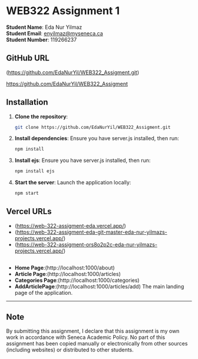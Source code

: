 # WEB322 Assignment 1

**Student Name**: Eda Nur Yilmaz  
**Student Email**: enyilmaz@myseneca.ca  
**Student Number**: 119266237  



## **GitHub URL**
(https://github.com/EdaNurYil/WEB322_Assigment.git)

https://github.com/EdaNurYil/WEB322_Assigment


## Installation

1. **Clone the repository**:
   ```bash
   git clone https://github.com/EdaNurYil/WEB322_Assigment.git
   
   ```

2. **Install dependencies**:
   Ensure you have server.js installed, then run:
   ```bash
   npm install
   ```

3. **Install ejs**:
   Ensure you have server.js installed, then run:
   ```bash
   npm install ejs
   ```

4. **Start the server**:
   Launch the application locally:
   ```bash
   npm start
   ```

## **Vercel URLs**
- (https://web-322-assigment-eda.vercel.app/)  
- (https://web-322-assigment-eda-git-master-eda-nur-yilmazs-projects.vercel.app/)  
- (https://web-322-assigment-ors8o2p2c-eda-nur-yilmazs-projects.vercel.app/)  

##  
-  **Home Page**:(http://localhost:1000/about)
-  **Article Page**:(http://localhost:1000/articles)
-  **Categories Page**:(http://localhost:1000/categories)
-  **AddArticlePage**:(http://localhost:1000/articles/add)
  The main landing page of the application. 

---

## **Note**

By submitting this assignment, I declare that this assignment is my own work in accordance with Seneca Academic Policy. No part of this assignment has been copied manually or electronically from other sources (including websites) or distributed to other students.